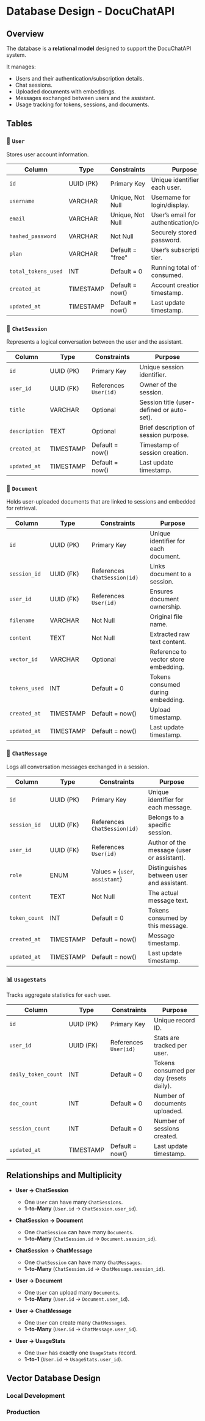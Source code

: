 # Database Design - DocuChatAPI

## Overview

The database is a **relational model** designed to support the DocuChatAPI system.

It manages:
- Users and their authentication/subscription details.
- Chat sessions.
- Uploaded documents with embeddings.
- Messages exchanged between users and the assistant.
- Usage tracking for tokens, sessions, and documents.

## Tables

### 🔐 `User`

Stores user account information.

| Column              | Type       | Constraints                        | Purpose                                  |
|---------------------|------------|------------------------------------|------------------------------------------|
| `id`                | UUID (PK)  | Primary Key                        | Unique identifier for each user.         |
| `username`          | VARCHAR    | Unique, Not Null                   | Username for login/display.              |
| `email`             | VARCHAR    | Unique, Not Null                   | User’s email for authentication/contact. |
| `hashed_password`   | VARCHAR    | Not Null                           | Securely stored password.                |
| `plan`              | VARCHAR    | Default = "free"                   | User’s subscription tier.                |
| `total_tokens_used` | INT        | Default = 0                        | Running total of tokens consumed.        |
| `created_at`        | TIMESTAMP  | Default = now()                    | Account creation timestamp.              |
| `updated_at`        | TIMESTAMP  | Default = now()                    | Last update timestamp.                   |

### 💬 `ChatSession`

Represents a logical conversation between the user and the assistant.

| Column           | Type        | Constraints                      | Purpose                                   |
|------------------|-------------|----------------------------------|-------------------------------------------|
| `id`             | UUID (PK)   | Primary Key                      | Unique session identifier.                |
| `user_id`        | UUID (FK)   | References `User(id)`            | Owner of the session.                     |
| `title`          | VARCHAR     | Optional                         | Session title (user-defined or auto-set). |
| `description`    | TEXT        | Optional                         | Brief description of session purpose.     |
| `created_at`     | TIMESTAMP   | Default = now()                  | Timestamp of session creation.            |
| `updated_at`     | TIMESTAMP   | Default = now()                  | Last update timestamp.                    |

### 📎 `Document`

Holds user-uploaded documents that are linked to sessions and embedded for retrieval.

| Column        | Type      | Constraints                  | Purpose                              |
|---------------|-----------|------------------------------|--------------------------------------|
| `id`          | UUID (PK) | Primary Key                  | Unique identifier for each document. |
| `session_id`  | UUID (FK) | References `ChatSession(id)` | Links document to a session.         |
| `user_id`     | UUID (FK) | References `User(id)`        | Ensures document ownership.          |
| `filename`    | VARCHAR   | Not Null                     | Original file name.                  |
| `content`     | TEXT      | Not Null                     | Extracted raw text content.          |
| `vector_id`   | VARCHAR   | Optional                     | Reference to vector store embedding. |
| `tokens_used` | INT       | Default = 0                  | Tokens consumed during embedding.    |
| `created_at`  | TIMESTAMP | Default = now()              | Upload timestamp.                    |
| `updated_at`  | TIMESTAMP | Default = now()              | Last update timestamp.               |

### 💬 `ChatMessage`

Logs all conversation messages exchanged in a session.

| Column        | Type      | Constraints                    | Purpose                                    |
|---------------|-----------|--------------------------------|--------------------------------------------|
| `id`          | UUID (PK) | Primary Key                    | Unique identifier for each message.        |
| `session_id`  | UUID (FK) | References `ChatSession(id)`   | Belongs to a specific session.             |
| `user_id`     | UUID (FK) | References `User(id)`          | Author of the message (user or assistant). |
| `role`        | ENUM      | Values = {`user`, `assistant`} | Distinguishes between user and assistant.  |
| `content`     | TEXT      | Not Null                       | The actual message text.                   |
| `token_count` | INT       | Default = 0                    | Tokens consumed by this message.           |
| `created_at`  | TIMESTAMP | Default = now()                | Message timestamp.                         |
| `updated_at`  | TIMESTAMP | Default = now()                | Last update timestamp.                     |

### 📊 `UsageStats`

Tracks aggregate statistics for each user.

| Column              | Type      | Constraints           | Purpose                                 |
|---------------------|-----------|-----------------------|-----------------------------------------|
| `id`                | UUID (PK) | Primary Key           | Unique record ID.                       |
| `user_id`           | UUID (FK) | References `User(id)` | Stats are tracked per user.             |
| `daily_token_count` | INT       | Default = 0           | Tokens consumed per day (resets daily). |
| `doc_count`         | INT       | Default = 0           | Number of documents uploaded.           |
| `session_count`     | INT       | Default = 0           | Number of sessions created.             |
| `updated_at`        | TIMESTAMP | Default = now()       | Last update timestamp.                  |

## Relationships and Multiplicity

- **User → ChatSession**
  - One `User` can have many `ChatSessions`.  
  - **1-to-Many** (`User.id` → `ChatSession.user_id`).  

- **ChatSession → Document**  
  - One `ChatSession` can have many `Documents`.  
  - **1-to-Many** (`ChatSession.id` → `Document.session_id`).  

- **ChatSession → ChatMessage**  
  - One `ChatSession` can have many `ChatMessages`.  
  - **1-to-Many** (`ChatSession.id` → `ChatMessage.session_id`).  

- **User → Document**  
  - One `User` can upload many `Documents`.  
  - **1-to-Many** (`User.id` → `Document.user_id`).  

- **User → ChatMessage**  
  - One `User` can create many `ChatMessages`.  
  - **1-to-Many** (`User.id` → `ChatMessage.user_id`).  

- **User → UsageStats**  
  - One `User` has exactly one `UsageStats` record.  
  - **1-to-1** (`User.id` → `UsageStats.user_id`).


## Vector Database Design


### Local Development


### Production
